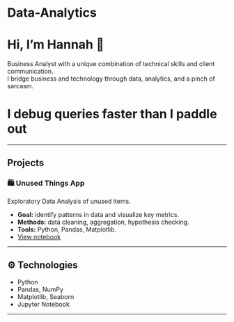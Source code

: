 # Data-Analytics

# Hi, I’m Hannah 👋  

Business Analyst with a unique combination of technical skills and client communication.  
I bridge business and technology through data, analytics, and a pinch of sarcasm.

# I debug queries faster than I paddle out
---

## Projects

### 🛍️ Unused Things App
Exploratory Data Analysis of unused items.  
- **Goal:** identify patterns in data and visualize key metrics.  
- **Methods:** data cleaning, aggregation, hypothesis checking.  
- **Tools:** Python, Pandas, Matplotlib.  
- [View notebook](unused_things_app.ipynb)

---

## ⚙️ Technologies
- Python  
- Pandas, NumPy  
- Matplotlib, Seaborn  
- Jupyter Notebook  

---

